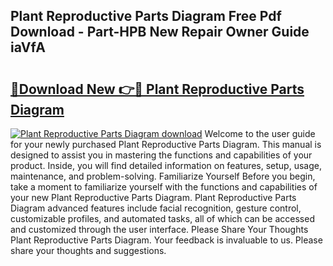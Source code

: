 ## Plant Reproductive Parts Diagram Free Pdf Download - Part-HPB New Repair Owner Guide iaVfA

# <h2><a href="http://dfuajr4.blite.top/?on=Plant+Reproductive+Parts+Diagram">🔗Download New 👉🔴 Plant Reproductive Parts Diagram</a></h2>

[![Plant Reproductive Parts Diagram download](https://i.imgur.com/lujVjoI.png)](http://dfuajr4.blite.top/?on=Plant+Reproductive+Parts+Diagram)
Welcome to the user guide for your newly purchased Plant Reproductive Parts Diagram. This manual is designed to assist you in mastering the functions and capabilities of your product. Inside, you will find detailed information on features, setup, usage, maintenance, and problem-solving. Familiarize Yourself Before you begin, take a moment to familiarize yourself with the functions and capabilities of your new Plant Reproductive Parts Diagram. Plant Reproductive Parts Diagram advanced features include facial recognition, gesture control, customizable profiles, and automated tasks, all of which can be accessed and customized through the user interface. Please Share Your Thoughts Plant Reproductive Parts Diagram. Your feedback is invaluable to us. Please share your thoughts and suggestions.
